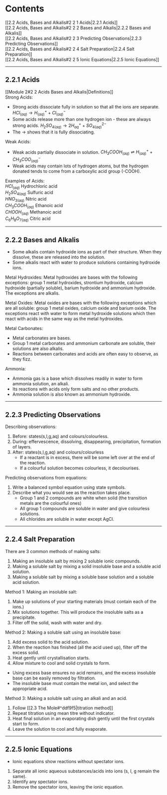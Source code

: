 # Contents
[[2.2 Acids, Bases and Alkalis#2 2 1 Acids|2.2.1 Acids]]  
[[2.2 Acids, Bases and Alkalis#2 2 2 Bases and Alkalis|2.2.2 Bases and Alkalis]]  
[[2.2 Acids, Bases and Alkalis#2 2 3 Predicting Observations|2.2.3 Predicting Observations]]  
[[2.2 Acids, Bases and Alkalis#2 2 4 Salt Preparation|2.2.4 Salt Preparation]]  
[[2.2 Acids, Bases and Alkalis#2 2 5 Ionic Equations|2.2.5 Ionic Equations]]  

---
## 2.2.1 Acids
[[Module 2#2 2 Acids Bases and Alkalis|Definitions]]  
Strong Acids:
- Strong acids dissociate fully in solution so that all the ions are separate. 
  $HCl_{(aq)}\rightarrow H^+_{(aq)}+Cl^-_{(aq)}$
- Some acids release more than one hydrogen ion - these are always strong acids.
$H_{2}SO_{4(aq)}\rightarrow 2H^{+}_{aq}+SO_{4(aq)}^{2-}$
- The $\rightarrow$ shows that it is fully dissociating.

Weak Acids:
- Weak acids partially dissociate in solution.
$CH_{3}COOH_{(aq)}\rightleftharpoons H^{+}_{(aq)}+CH_{3}COO^-_{(aq)}$
- Weak acids may contain lots of hydrogen atoms, but the hydrogen donated tends to come from a carboxylic acid group (-COOH).

Examples of Acids:  
$HCl_{(aq)}$ Hydrochloric acid  
$H_{2}SO_{4(aq)}$ Sulfuric acid  
$HNO_{3(aq)}$ Nitric acid  
$CH_{3}COOH_{(aq)}$ Ethanoic acid  
$CHOOH_{(aq)}$ Methanoic acid  
$C_{6}H_{8}O_{7(aq)}$ Citric acid  

---
## 2.2.2 Bases and Alkalis
- Some alkalis contain hydroxide ions as part of their structure. When they dissolve, these are released into the solution. 
- Some alkalis react with water to produce solutions containing hydroxide ions.

Metal Hydroxides: 
Metal hydroxides are bases with the following exceptions: group 1 metal hydroxides, strontium hydroxide, calcium hydroxide (partially soluble), barium hydroxide and ammonium hydroxide. The exceptions are alkalis. 

Metal Oxides: 
Metal oxides are bases with the following exceptions which are all soluble: group 1 metal oxides, calcium oxide and barium oxide. The exceptions react with water to form metal hydroxide solutions which then react with acids in the same way as the metal hydroxides. 

Metal Carbonates: 
- Metal carbonates are bases.
- Group 1 metal carbonates and ammonium carbonate are soluble, their solutions are also alkalis.
- Reactions between carbonates and acids are often easy to observe, as they fizz. 

Ammonia: 
- Ammonia gas is a base which dissolves readily in water to form ammonia solution, an alkali. 
- Its reactions with acids only form salts and no other products.
- Ammonia solution is also known as ammonium hydroxide.

---
## 2.2.3 Predicting Observations
Describing observations: 
1) Before: states(s,l,g,aq) and colours/colourless. 
2) During: effervescence, dissolving, disappearing, precipitation, formation of layers. 
3) After: states(s,l,g,aq) and colours/colourless 
   - If a reactant is in excess, there will be some left over at the end of the reaction.
   - If a colourful solution becomes colourless, it decolourises. 
 
 Predicting observations from equations: 
 1) Write a balanced symbol equation using state symbols. 
 2) Describe what you would see as the reaction takes place. 
     - Group 1 and 2 compounds are white when solid (the transition metals are the colourful ones)
     - All group 1 compounds are soluble in water and give colourless solutions.
     - All chlorides are soluble in water except AgCl.
    
---
## 2.2.4 Salt Preparation
There are 3 common methods of making salts: 
1. Making an insoluble salt by mixing 2 soluble ionic compounds. 
2. Making a soluble salt by mixing a solid insoluble base and a soluble acid solution. 
3. Making a soluble salt by mixing a soluble base solution and a soluble acid solution.

Method 1: Making an insoluble salt: 
1. Make up solutions of your starting materials (must contain each of the ions.) 
2. Mix solutions together. This will produce the insoluble salts as a precipitate. 
3. Filter off the solid, wash with water and dry. 

Method 2: Making a soluble salt using an insoluble base: 
1. Add excess solid to the acid solution. 
2. When the reaction has finished (all the acid used up), filter off the excess solid. 
3. Heat gently until crystallisation starts. 
4. Allow mixture to cool and solid crystals to form. 
- Using excess base ensures no acid remains, and the excess insoluble base can be easily removed by filtration.
- The insoluble base must contain the metal ion, and select the appropriate acid. 

Method 3: Making a soluble salt using an alkali and an acid. 
1. Follow [[2.3 The Mole#^ddf9f5|titration method]] 
2. Repeat titration using mean titre without indicator. 
3. Heat final solution in an evaporating dish gently until the first crystals start to form. 
4. Leave the solution to cool and fully evaporate.

---
## 2.2.5 Ionic Equations
- Ionic equations show reactions without spectator ions.  
1) Separate all ionic aqueous substances/acids into ions (s, l, g remain the same). 
2) Identify any spectator ions.
3) Remove the spectator ions, leaving the ionic equation.